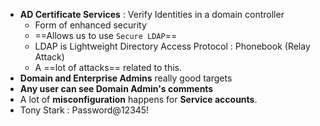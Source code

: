 - **AD Certificate Services** : Verify Identities in a domain controller
	- Form of enhanced security
	- ==Allows us to use `Secure LDAP`==
	- LDAP is Lightweight Directory Access Protocol :  Phonebook (Relay Attack)
	- A ==lot of attacks== related to this.
- **Domain and Enterprise Admins** really good targets
- **Any user can see Domain Admin's comments**
- A lot of **misconfiguration** happens for **Service accounts**.
- Tony Stark : Password@12345!
